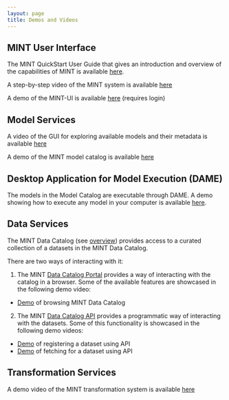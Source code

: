 ```yaml
---
layout: page
title: Demos and Videos
---
```


## MINT User Interface

The MINT QuickStart User Guide that gives an introduction and overview of the capabilities of MINT is available [here](https://drive.google.com/file/d/1FENjOdCkbES_Cc8s74tKUrJSEvQXs1zv/view).

A step-by-step video of the MINT system is available [here](https://drive.google.com/file/d/1FENjOdCkbES_Cc8s74tKUrJSEvQXs1zv/view)

A demo of the MINT-UI is available [here](http://mint.isi.edu/) (requires login)

## Model Services

A video of the GUI for exploring available models and their metadata is available [here](https://www.youtube.com/embed/C9rxGT2k9is)

A demo of the MINT model catalog is available [here](https://models.mint.isi.edu/)

## Desktop Application for Model Execution (DAME)

The models in the Model Catalog are executable through DAME. A demo showing how to execute any model in your computer is available [here](https://model-catalog-python-api-client.readthedocs.io/en/latest/example/).

## Data Services

The MINT Data Catalog (see [overview](https://mintproject.readthedocs.io/en/latest/datacatalog/)) provides access to a curated collection of a datasets in the MINT Data Catalog.

There are two ways of interacting with it:

1. The MINT [Data Catalog Portal](https://data-catalog.mint.isi.edu) provides a way of interacting with the catalog in a browser. Some of the available features are showcased in the following demo video:

  - [Demo](https://drive.google.com/open?id=191iqtkH35eTnDHE4FcaLHLJKur1k52xm) of browsing MINT Data Catalog

2. The MINT [Data Catalog API](https://data-catalog.mint.isi.edu/documentation) provides a programmatic way of interacting with the datasets. Some of this functionality is showcased in the following demo videos:

  - [Demo](https://drive.google.com/open?id=1gpqJK0o2ewOIvOtAFi6GR8MnB7BjQTN8) of registering a dataset using API
  - [Demo](https://drive.google.com/open?id=1WQElosizMbStCVsRdMXPSsNtHSHKgNXq) of fetching for a dataset using API

## Transformation Services

A demo video of the MINT transformation system is available [here](https://drive.google.com/file/d/1YCPCV2dVbkju_haY8Gj9YxTUpADyMKhT/view)
